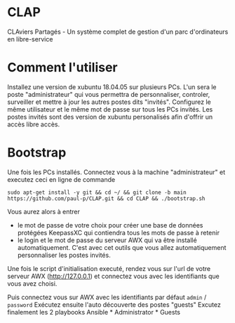 # CLAP
CLAviers Partagés - Un système complet de gestion d'un parc d'ordinateurs en libre-service

# Comment l'utiliser
Installez une version de xubuntu 18.04.05 sur plusieurs PCs.
L'un sera le poste "administrateur" qui vous permettra de personnaliser, controler, surveiller et mettre à jour les autres postes dits "invités".
Configurez le même utilisateur et le même mot de passe sur tous les PCs invités.
Les postes invités sont des version de xubuntu personalisés afin d'offrir un accès libre accès.

# Bootstrap
Une fois les PCs installés. Connectez vous à la machine "administrateur" et executez ceci en ligne de commande
```
sudo apt-get install -y git && cd ~/ && git clone -b main https://github.com/paul-p/CLAP.git && cd CLAP && ./bootstrap.sh
```
Vous aurez alors à entrer
* le mot de passe de votre choix pour créer une base de données protégées KeepassXC qui contiendra tous les mots de passe à retenir
* le login et le mot de passe du serveur AWX qui va être installé automatiquement. C'est avec cet outils que vous allez automatiquement personnaliser les postes invités.

Une fois le script d'initialisation executé, rendez vous sur l'url de votre serveur AWX (http://127.0.0.1) et connectez vous avec les identifiants que vous avez choisi.

Puis connectez vous sur AWX  avec les identifiants par défaut `admin` / `password`
Exécutez ensuite l'auto découverte des postes "guests"
Excutez finalement les 2 playbooks Ansible
    * Administrator
    * Guests